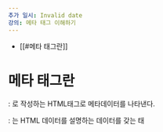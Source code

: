 ```yaml
---
추가 일시: Invalid date
강의: 메타 태그 이해하기
---
```

- [[#메타 태그란]]

# 메타 태그란

: <meta>로 작성하는 HTML태그로 메타데이터를 나타낸다.

: <meta>는 HTML 데이터를 설명하는 데이터를 갖는 태